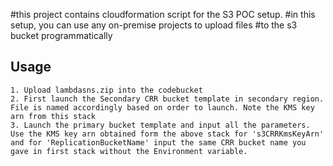 #this project contains cloudformation script for the S3 POC setup. 
#in this setup, you can use any on-premise projects to upload files 
#to the s3 bucket programmatically


## Usage

```
1. Upload lambdasns.zip into the codebucket 
2. First launch the Secondary CRR bucket template in secondary region. File is named accordingly based on order to launch. Note the KMS key arn from this stack
3. Launch the primary bucket template and input all the parameters. Use the KMS key arn obtained form the above stack for 's3CRRKmsKeyArn'
and for 'ReplicationBucketName' input the same CRR bucket name you gave in first stack without the Environment variable.
```